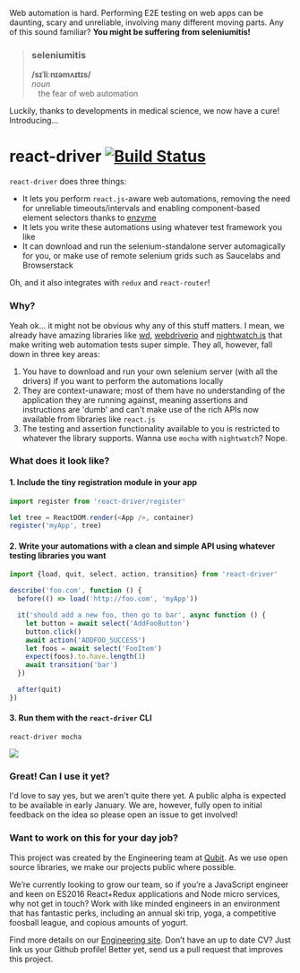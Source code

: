 Web automation is hard. Performing E2E testing on web apps can be daunting, scary and unreliable, involving many different moving parts. Any of this sound familiar? __You might be suffering from seleniumitis!__

> ### seleniumitis  
> __/sɪˈliːnɪəmʌɪtɪs/__  
> _noun_  
> &nbsp;&nbsp;&nbsp;the fear of web automation

Luckily, thanks to developments in medical science, we now have a cure! Introducing...


# react-driver [![Build Status](https://travis-ci.org/QubitProducts/react-driver.svg)](https://travis-ci.org/QubitProducts/react-driver)

`react-driver` does three things:

* It lets you perform `react.js`-aware web automations, removing the need for unreliable timeouts/intervals and enabling component-based element selectors thanks to [enzyme](http://airbnb.io/enzyme/)
* It lets you write these automations using whatever test framework you like
* It can download and run the selenium-standalone server automagically for you, or make use of remote selenium grids such as Saucelabs and Browserstack

Oh, and it also integrates with `redux` and `react-router`!


### Why?

Yeah ok... it might not be obvious why any of this stuff matters. I mean, we already have amazing libraries like [wd](https://github.com/admc/wd), [webdriverio](http://webdriver.io/) and [nightwatch.js](http://nightwatchjs.org/) that make writing web automation tests super simple. They all, however, fall down in three key areas:

1. You have to download and run your own selenium server (with all the drivers) if you want to perform the automations locally
1. They are context-unaware; most of them have no understanding of the application they are running against, meaning assertions and instructions are 'dumb' and can't make use of the rich APIs now available from libraries like `react.js`
1. The testing and assertion functionality available to you is restricted to whatever the library supports. Wanna use `mocha` with `nightwatch`? Nope.


### What does it look like?

#### 1. Include the tiny registration module in your app

```js
import register from 'react-driver/register'

let tree = ReactDOM.render(<App />, container)
register('myApp', tree)
```

#### 2. Write your automations with a clean and simple API using whatever testing libraries you want

```js
import {load, quit, select, action, transition} from 'react-driver'

describe('foo.com', function () {
  before(() => load('http://foo.com', 'myApp'))

  it('should add a new foo, then go to bar', async function () {
    let button = await select('AddFooButton')
    button.click()
    await action('ADDFOO_SUCCESS')
    let foos = await select('FooItem')
    expect(foos).to.have.length(1)
    await transition('bar')
  })

  after(quit)
})
```

#### 3. Run them with the `react-driver` CLI

```react-driver mocha```

![](http://g.recordit.co/Vpj2x1jFM5.gif)


### Great! Can I use it yet?

I'd love to say yes, but we aren't quite there yet. A public alpha is expected to be available in early January. We are, however, fully open to initial feedback on the idea so please open an issue to get involved!


### Want to work on this for your day job?

This project was created by the Engineering team at [Qubit](https://qubit.com). As we use open source libraries, we make our projects public where possible.

We’re currently looking to grow our team, so if you’re a JavaScript engineer and keen on ES2016 React+Redux applications and Node micro services, why not get in touch? Work with like minded engineers in an environment that has fantastic perks, including an annual ski trip, yoga, a competitive foosball league, and copious amounts of yogurt.

Find more details on our [Engineering site](https://eng.qubit.com). Don’t have an up to date CV? Just link us your Github profile! Better yet, send us a pull request that improves this project.

